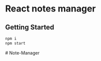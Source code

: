 # React notes manager

## Getting Started
```bash
npm i
npm start
```
#   N o t e - M a n a g e r  
 